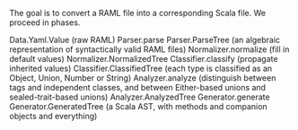 The goal is to convert a RAML file into a corresponding Scala file. We proceed in phases.

Data.Yaml.Value (raw RAML)
  Parser.parse
Parser.ParseTree (an algebraic representation of syntactically valid RAML files)
  Normalizer.normalize (fill in default values)
Normalizer.NormalizedTree
  Classifier.classify (propagate inherited values)
Classifier.ClassifiedTree (each type is classified as an Object, Union, Number or String)
  Analyzer.analyze (distinguish between tags and independent classes, and between Either-based unions and sealed-trait-based unions)
Analyzer.AnalyzedTree
  Generator.generate
Generator.GeneratedTree (a Scala AST, with methods and companion objects and everything)
